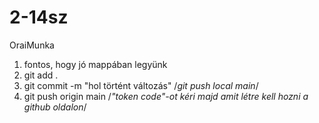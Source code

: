 # 2-14sz
OraiMunka
1. fontos, hogy jó mappában legyünk
2. git add .
3. git commit -m "hol történt változás"
/*git push local main*/
4. git push origin main
/*"token code"-ot kéri majd amit létre kell hozni a github oldalon*/
